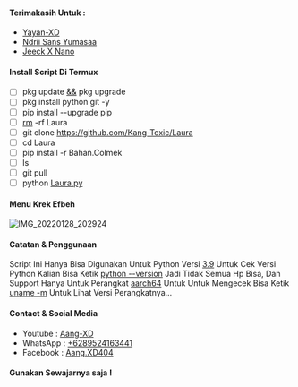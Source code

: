 #### Terimakasih Untuk :
- [Yayan-XD]()
- [Ndrii Sans Yumasaa]()
- [Jeeck X Nano]()

#### Install Script Di Termux
- [ ] pkg update [&&]() pkg upgrade
- [ ] pkg install python git -y
- [ ] pip install --upgrade pip
- [ ] [rm]() -rf Laura
- [ ] git clone https://github.com/Kang-Toxic/Laura
- [ ] cd Laura
- [ ] pip install -r Bahan.Colmek
- [ ] ls
- [ ] git pull
- [ ] python [Laura.py]()

#### Menu Krek Efbeh
![IMG_20220128_202924](https://user-images.githubusercontent.com/98243315/151558909-c5ef5d35-adf9-4b36-ad60-f437b3ec6780.jpg)

#### Catatan & Penggunaan
Script Ini Hanya Bisa Digunakan Untuk Python Versi [3.9]() Untuk Cek Versi Python Kalian Bisa Ketik [python --version]() Jadi Tidak Semua Hp Bisa, Dan Support Hanya Untuk Perangkat [aarch64]() Untuk Untuk Mengecek Bisa Ketik [uname -m]() Untuk Lihat Versi Perangkatnya...

#### Contact & Social Media
- Youtube : [Aang-XD]()
- WhatsApp : [+6289524163441]()
- Facebook : [Aang.XD404]()
#### Gunakan Sewajarnya saja !
